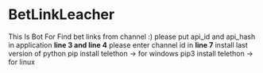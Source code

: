 # BetLinkLeacher
This Is Bot For Find bet links from channel :)
please put api_id and api_hash in application **line 3 and line 4**
please enter channel id in **line 7**
install last version of python
pip install telethon -> for windows
pip3 install telethon -> for linux

